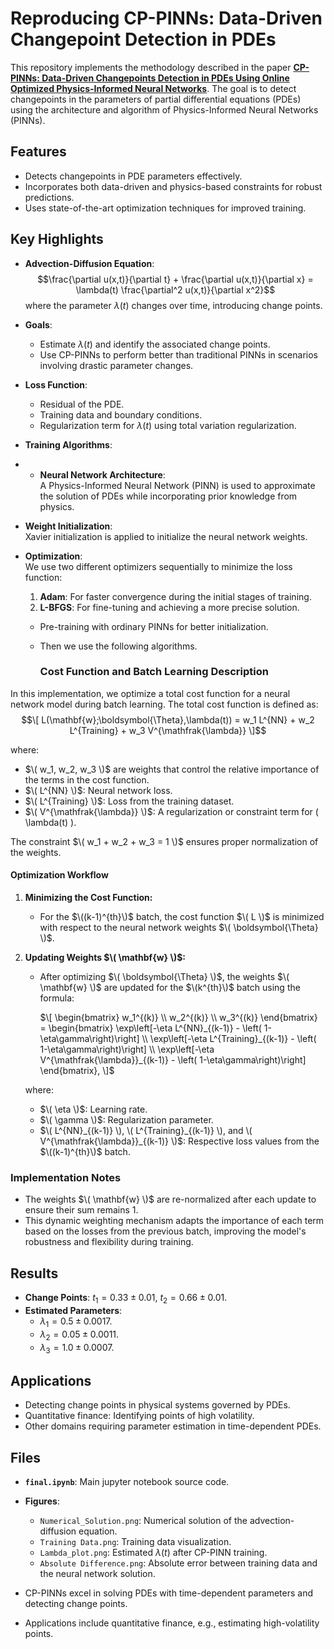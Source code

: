 # Reproducing CP-PINNs: Data-Driven Changepoint Detection in PDEs

This repository implements the methodology described in the paper [**CP-PINNs: Data-Driven Changepoints Detection in PDEs Using Online Optimized Physics-Informed Neural Networks**](https://arxiv.org/abs/2208.08626). The goal is to detect changepoints in the parameters of partial differential equations (PDEs) using the architecture and algorithm of Physics-Informed Neural Networks (PINNs).

## Features

- Detects changepoints in PDE parameters effectively.
- Incorporates both data-driven and physics-based constraints for robust predictions.
- Uses state-of-the-art optimization techniques for improved training.

## Key Highlights
- **Advection-Diffusion Equation**: 
  $$\frac{\partial u(x,t)}{\partial t} + \frac{\partial u(x,t)}{\partial x} = \lambda(t) \frac{\partial^2 u(x,t)}{\partial x^2}$$
  where the parameter $\lambda(t)$ changes over time, introducing change points.

- **Goals**:
  - Estimate $\lambda(t)$ and identify the associated change points.
  - Use CP-PINNs to perform better than traditional PINNs in scenarios involving drastic parameter changes.

- **Loss Function**:
  - Residual of the PDE.
  - Training data and boundary conditions.
  - Regularization term for $\lambda(t)$ using total variation regularization.

- **Training Algorithms**:
- - **Neural Network Architecture**:  
  A Physics-Informed Neural Network (PINN) is used to approximate the solution of PDEs while incorporating prior knowledge from physics.

- **Weight Initialization**:  
  Xavier initialization is applied to initialize the neural network weights.

- **Optimization**:  
  We use two different optimizers sequentially to minimize the loss function:
  1. **Adam**: For faster convergence during the initial stages of training.
  2. **L-BFGS**: For fine-tuning and achieving a more precise solution.
     
  - Pre-training with ordinary PINNs for better initialization.
  - Then we use the following algorithms.
 
    ### Cost Function and Batch Learning Description

In this implementation, we optimize a total cost function for a neural network model during batch learning. The total cost function is defined as:
$$\[
L(\mathbf{w};\boldsymbol{\Theta},\lambda(t)) = w_1 L^{NN} + w_2 L^{Training} + w_3 V^{\mathfrak{\lambda}}
\]$$

where:
- $\( w_1, w_2, w_3 \)$ are weights that control the relative importance of the terms in the cost function.
- $\( L^{NN} \)$: Neural network loss.
- $\( L^{Training} \)$: Loss from the training dataset.
- $\( V^{\mathfrak{\lambda}} \)$: A regularization or constraint term for \( \lambda(t) \).

The constraint $\( w_1 + w_2 + w_3 = 1 \)$ ensures proper normalization of the weights.

#### Optimization Workflow
1. **Minimizing the Cost Function:**
   - For the $\((k-1)^{th}\)$ batch, the cost function $\( L \)$ is minimized with respect to the neural network weights $\( \boldsymbol{\Theta} \)$.

2. **Updating Weights $\( \mathbf{w} \)$:**
   - After optimizing $\( \boldsymbol{\Theta} \)$, the weights $\( \mathbf{w} \)$ are updated for the $\(k^{th}\)$ batch using the formula:

     $\[
     \begin{bmatrix}
     w_1^{(k)} \\
     w_2^{(k)} \\
     w_3^{(k)}
     \end{bmatrix} = \begin{bmatrix}
     \exp\left[-\eta  L^{NN}_{(k-1)} - \left( 1-\eta\gamma\right)\right] \\
     \exp\left[-\eta L^{Training}_{(k-1)} - \left( 1-\eta\gamma\right)\right] \\
     \exp\left[-\eta V^{\mathfrak{\lambda}}_{(k-1)} - \left( 1-\eta\gamma\right)\right]
     \end{bmatrix},
     \]$

   where:
   - $\( \eta \)$: Learning rate.
   - $\( \gamma \)$: Regularization parameter.
   - $\( L^{NN}_{(k-1)} \), \( L^{Training}_{(k-1)} \), and \( V^{\mathfrak{\lambda}}_{(k-1)} \)$: Respective loss values from the $\((k-1)^{th}\)$ batch.

### Implementation Notes
- The weights $\( \mathbf{w} \)$ are re-normalized after each update to ensure their sum remains 1.
- This dynamic weighting mechanism adapts the importance of each term based on the losses from the previous batch, improving the model's robustness and flexibility during training.


## Results
- **Change Points**: $t_1 = 0.33 \pm 0.01$, $t_2 = 0.66 \pm 0.01$.
- **Estimated Parameters**:
  - $\lambda_1 = 0.5 \pm 0.0017$.
  - $\lambda_2 = 0.05 \pm 0.0011$.
  - $\lambda_3 = 1.0 \pm 0.0007$.

## Applications
- Detecting change points in physical systems governed by PDEs.
- Quantitative finance: Identifying points of high volatility.
- Other domains requiring parameter estimation in time-dependent PDEs.

## Files
- **`final.ipynb`**: Main jupyter notebook source code.
- **Figures**:
  - `Numerical_Solution.png`: Numerical solution of the advection-diffusion equation.
  - `Training Data.png`: Training data visualization.
  - `Lambda_plot.png`: Estimated $\lambda(t)$ after CP-PINN training.
  - `Absolute Difference.png`: Absolute error between training data and the neural network solution.

- CP-PINNs excel in solving PDEs with time-dependent parameters and detecting change points.
- Applications include quantitative finance, e.g., estimating high-volatility points.
